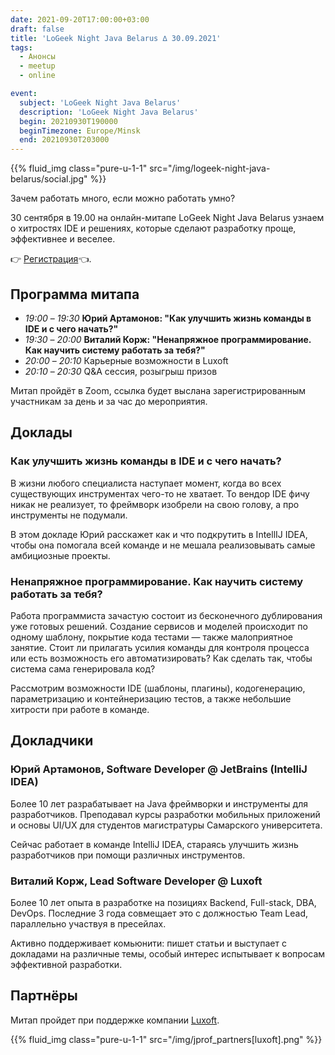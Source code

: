 ```yaml
---
date: 2021-09-20T17:00:00+03:00
draft: false
title: 'LoGeek Night Java Belarus ∆ 30.09.2021'
tags:
  - Анонсы
  - meetup
  - online

event:
  subject: 'LoGeek Night Java Belarus'
  description: 'LoGeek Night Java Belarus'
  begin: 20210930T190000
  beginTimezone: Europe/Minsk
  end: 20210930T203000
---
```


{{% fluid_img class="pure-u-1-1" src="/img/logeek-night-java-belarus/social.jpg" %}}

Зачем работать много, если можно работать умно? 

30 сентября в 19.00 на онлайн-митапе LoGeek Night Java Belarus узнаем о хитростях IDE и решениях, которые сделают разработку проще, эффективнее и веселее.

👉 [Регистрация](https://career.luxoft.com/locations/belarus/logeek-night)👈.

<!--more-->

## Программа митапа
* _19:00_ – _19:30_ **Юрий Артамонов: "Как улучшить жизнь команды в IDE и с чего начать?"**
* _19:30_ – _20:00_ **Виталий Корж: "Ненапряжное программирование. Как научить систему работать за тебя?"**
* _20:00_ – _20:10_ Карьерные возможности в Luxoft
* _20:10_ – _20:30_ Q&A сессия, розыгрыш призов

Митап пройдёт в Zoom, ссылка будет выслана зарегистрированным участникам за день и за час до мероприятия.

## Доклады

### Как улучшить жизнь команды в IDE и с чего начать?

В жизни любого специалиста наступает момент, когда во всех существующих инструментах чего-то не хватает.
То вендор IDE фичу никак не реализует, то фреймворк изобрели на свою голову, а про инструменты не подумали.

В этом докладе Юрий расскажет как и что подкрутить в IntellIJ IDEA, чтобы она помогала всей команде и не мешала реализовывать самые амбициозные проекты.

### Ненапряжное программирование. Как научить систему работать за тебя?

Работа программиста зачастую состоит из бесконечного дублирования уже готовых решений.
Создание сервисов и моделей происходит по одному шаблону, покрытие кода тестами — также малоприятное занятие.
Стоит ли прилагать усилия команды для контроля процесса или есть возможность его автоматизировать?
Как сделать так, чтобы система сама генерировала код? 

Рассмотрим возможности IDE (шаблоны, плагины), кодогенерацию, параметризацию и контейнеризацию тестов, а также небольшие хитрости при работе в команде.

## Докладчики

### Юрий Артамонов, Software Developer @ JetBrains (IntelliJ IDEA)

Более 10 лет разрабатывает на Java фреймворки и инструменты для разработчиков.
Преподавал курсы разработки мобильных приложений и основы UI/UX для студентов магистратуры Самарского университета.

Сейчас работает в команде IntelliJ IDEA, стараясь улучшить жизнь разработчиков при помощи различных инструментов.

### Виталий Корж, Lead Software Developer @ Luxoft

Более 10 лет опыта в разработке на позициях Backend, Full-stack, DBA, DevOps.
Последние 3 года совмещает это с должностью Team Lead, параллельно участвуя в пресейлах. 

Активно поддерживает комьюнити: пишет статьи и выступает с докладами на различные темы, особый интерес испытывает к вопросам эффективной разработки.

## Партнёры

Митап пройдет при поддержке компании [Luxoft](https://luxoft.com).

{{% fluid_img class="pure-u-1-1" src="/img/jprof_partners[luxoft].png" %}}
